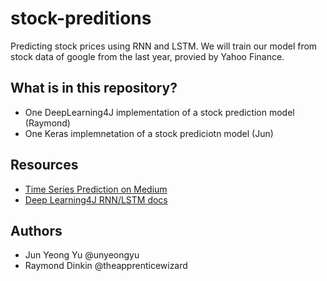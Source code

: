 # stock-preditions
Predicting stock prices using RNN and LSTM.  We will train our model from stock data of google from the last year, provied by Yahoo Finance.

## What is in this repository?
* One DeepLearning4J implementation of a stock prediction model (Raymond)
* One Keras implemnetation of a stock prediciotn model (Jun)

## Resources
* [Time Series Prediction on Medium](https://blog.statsbot.co/time-series-prediction-using-recurrent-neural-networks-lstms-807fa6ca7f)
* [Deep Learning4J RNN/LSTM docs](https://deeplearning4j.org/docs/latest/deeplearning4j-nn-recurrent)

## Authors
* Jun Yeong Yu @unyeongyu
* Raymond Dinkin @theapprenticewizard
